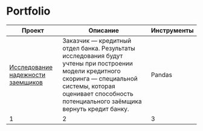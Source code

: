 # Portfolio
Проект | Описание | Инструменты
--- | --- | ---
[Исследование надежности заемщиков]([https://www.google.com](https://colab.research.google.com/drive/18QUcafjX0Iw6SWgxv1HAKOxKTkX_XdT6?usp=drive_link)) | Заказчик — кредитный отдел банка. Результаты исследования будут учтены при построении модели кредитного скоринга — специальной системы, которая оценивает способность потенциального заёмщика вернуть кредит банку. | Pandas
1 | 2 | 3
